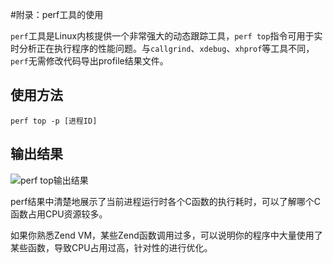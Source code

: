 #附录：perf工具的使用

 `perf`工具是Linux内核提供一个非常强大的动态跟踪工具，`perf top`指令可用于实时分析正在执行程序的性能问题。与`callgrind`、`xdebug`、`xhprof`等工具不同，`perf`无需修改代码导出profile结果文件。

使用方法
---
```shell
perf top -p [进程ID]
```

输出结果
---
![perf top输出结果](http://www.swoole.com/static/uploads//wiki/201611/15/978050334623.png)

perf结果中清楚地展示了当前进程运行时各个C函数的执行耗时，可以了解哪个C函数占用CPU资源较多。

如果你熟悉Zend VM，某些Zend函数调用过多，可以说明你的程序中大量使用了某些函数，导致CPU占用过高，针对性的进行优化。

